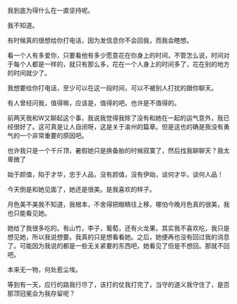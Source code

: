 我到底为得什么在一直坚持呢。

我不知道。

有时候真的很想给你打电话，因为发信息你不会回我，而我会瞎想。

看一个人有多爱你，只要看他有多少愿意花在你身上的时间，不管怎么说，时间对于每个人都是一样的，就只有那么多，花在一个人身上的时间多了，花在别的地方的时间就少了。

我想要给你打电话，至少可以在这一段时间，可以不被别人打扰的跟你聊天。

有人曾经问我，值得嘛，应该是，值得的吧。也许是不值得的。

前两天我和W又聊起这个事，我说我觉得我除了没有和她在一起的运气意外，我已经很好了。这可真是让人自闭呀，这是关于渝州的篇章。但是这也的确是我没有勇气的一个非常重要的原因吧。

也许我只是一个千斤顶，暑假她只是换备胎的时候寂寞了，然后找我聊聊天？我太卑微了

始于颜值，陷于才华，忠于人品，没有颜值，没有伊始，谈何才华，谈何人品！

今天倒是和她见面了，她还是很美。是我喜欢的样子。

月色美不美我不知道，我根本，不舍得把眼睛往上移，哪怕今晚月色真的很美，我也只能看见她。

她给了我很多吃的。有山竹，李子，葡萄，还有火龙果。其实我不喜欢吃，我只是想见她，所以我说想要。我真的只是想看看她。之后，她便再也没有回过我的消息了。可能因为我说的都是一些无关紧要的东西吧，她看见了但是不想回。那就不回吧。

本来无一物，何处惹尘埃。

等到有一天，应行的路我行尽了，该打的仗我打完了，当守的道义我守住了，是否那顶冠冕会为我存留呢？

